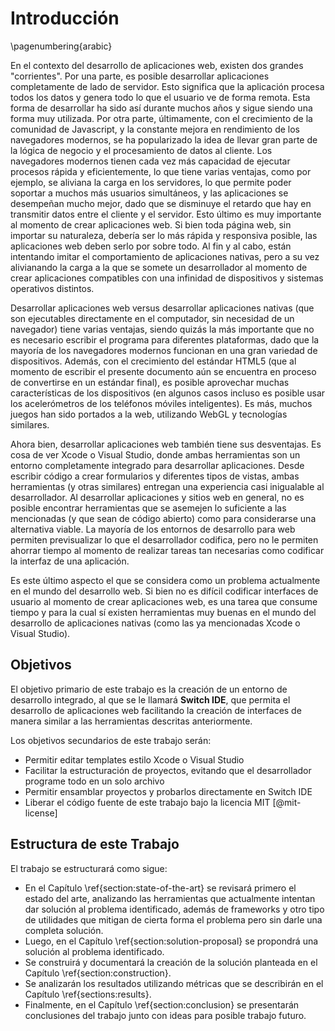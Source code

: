 # Introducción

<!-- Start numbering with arabic numbers now -->

\pagenumbering{arabic}

<!-- This numbering thing has to go here in order for it to work ok, otherwise it just stays with roman numbers -->

En el contexto del desarrollo de aplicaciones web, existen dos grandes "corrientes". Por una parte, es posible desarrollar aplicaciones completamente de lado de servidor. Esto significa que la aplicación procesa todos los datos y genera todo lo que el usuario ve de forma remota. Esta forma de desarrollar ha sido así durante muchos años y sigue siendo una forma muy utilizada. Por otra parte, últimamente, con el crecimiento de la comunidad de Javascript, y la constante mejora en rendimiento de los navegadores modernos, se ha popularizado la idea de llevar gran parte de la lógica de negocio y el procesamiento de datos al cliente. Los navegadores modernos tienen cada vez más capacidad de ejecutar procesos rápida y eficientemente, lo que tiene varias ventajas, como por ejemplo, se aliviana la carga en los servidores, lo que permite poder soportar a muchos más usuarios simultáneos, y las aplicaciones se desempeñan mucho mejor, dado que se disminuye el retardo que hay en transmitir datos entre el cliente y el servidor. Esto último es muy importante al momento de crear aplicaciones web. Si bien toda página web, sin importar su naturaleza, debería ser lo más rápida y responsiva posible, las aplicaciones web deben serlo por sobre todo. Al fin y al cabo, están intentando imitar el comportamiento de aplicaciones nativas, pero a su vez alivianando la carga a la que se somete un desarrollador al momento de crear aplicaciones compatibles con una infinidad de dispositivos y sistemas operativos distintos.

Desarrollar aplicaciones web versus desarrollar aplicaciones nativas (que son ejecutables directamente en el computador, sin necesidad de un navegador) tiene varias ventajas, siendo quizás la más importante que no es necesario escribir el programa para diferentes plataformas, dado que la mayoría de los navegadores modernos funcionan en una gran variedad de dispositivos. Además, con el crecimiento del estándar HTML5 (que al momento de escribir el presente documento aún se encuentra en proceso de convertirse en un estándar final), es posible aprovechar muchas características de los dispositivos (en algunos casos incluso es posible usar los acelerómetros de los teléfonos móviles inteligentes). Es más, muchos juegos han sido portados a la web, utilizando WebGL y tecnologías similares.

Ahora bien, desarrollar aplicaciones web también tiene sus desventajas. Es cosa de ver Xcode o Visual Studio, donde ambas herramientas son un entorno completamente integrado para desarrollar aplicaciones. Desde escribir código a crear formularios y diferentes tipos de vistas, ambas herramientas (y otras similares) entregan una experiencia casi inigualable al desarrollador. Al desarrollar aplicaciones y sitios web en general, no es posible encontrar herramientas que se asemejen lo suficiente a las mencionadas (y que sean de código abierto) como para considerarse una alternativa viable. La mayoría de los entornos de desarrollo para web permiten previsualizar lo que el desarrollador codifica, pero no le permiten ahorrar tiempo al momento de realizar tareas tan necesarias como codificar la interfaz de una aplicación.

Es este último aspecto el que se considera como un problema actualmente en el mundo del desarrollo web. Si bien no es difícil codificar interfaces de usuario al momento de crear aplicaciones web, es una tarea que consume tiempo y para la cual sí existen herramientas muy buenas en el mundo del desarrollo de aplicaciones nativas (como las ya mencionadas Xcode o Visual Studio). 

## Objetivos

El objetivo primario de este trabajo es la creación de un entorno de desarrollo integrado, al que se le llamará **Switch IDE**, que permita el desarrollo de aplicaciones web facilitando la creación de interfaces de manera similar a las herramientas descritas anteriormente.

Los objetivos secundarios de este trabajo serán:

- Permitir editar templates estilo Xcode o Visual Studio
- Facilitar la estructuración de proyectos, evitando que el desarrollador programe todo en un solo archivo
- Permitir ensamblar proyectos y probarlos directamente en Switch IDE
- Liberar el código fuente de este trabajo bajo la licencia MIT [@mit-license]

## Estructura de este Trabajo

El trabajo se estructurará como sigue:

- En el Capítulo \ref{section:state-of-the-art} se revisará primero el estado del arte, analizando las herramientas que actualmente intentan dar solución al problema identificado, además de frameworks y otro tipo de utilidades que mitigan de cierta forma el problema pero sin darle una completa solución.
- Luego, en el Capítulo \ref{section:solution-proposal} se propondrá una solución al problema identificado.
- Se construirá y documentará la creación de la solución planteada en el Capítulo \ref{section:construction}.
- Se analizarán los resultados utilizando métricas que se describirán en el Capítulo \ref{sections:results}.
- Finalmente, en el Capítulo \ref{section:conclusion} se presentarán conclusiones del trabajo junto con ideas para posible trabajo futuro.